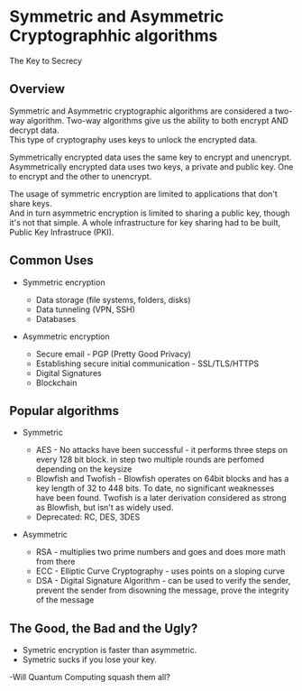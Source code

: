 # Symmetric and Asymmetric Cryptographhic algorithms  
The Key to Secrecy

## Overview
Symmetric and Asymmetric cryptographic algorithms are considered a two-way algorithm. Two-way algorithms give us the ability to both encrypt AND decrypt data.   
This type of cryptography uses keys to unlock the encrypted data.

Symmetrically encrypted data uses the same key to encrypt and unencrypt.  
Asymmetrically encrypted data uses two keys, a private and public key. One to encrypt and the other to unencrypt.

The usage of symmetric encryption are limited to applications that don't share keys.  
And in turn asymmetric encryption is limited to sharing a public key, though it's not that simple. A whole infrastructure for key sharing had to be built, Public Key Infrastruce (PKI).   


## Common Uses
 - Symmetric encryption
    - Data storage (file systems, folders, disks)
	- Data tunneling (VPN, SSH)	
	- Databases

 - Asymmetric encryption
    - Secure email - PGP (Pretty Good Privacy)
	- Establishing secure initial communication -  SSL/TLS/HTTPS
	- Digital Signatures
	- Blockchain

## Popular algorithms
 - Symmetric
    - AES - No attacks have been successful - it performs three steps on every 128 bit block.  in step two multiple rounds are perfomed depending on the keysize
	- Blowfish and Twofish - Blowfish operates on 64bit blocks and has a key length of 32 to 448 bits.  To date, no significant weaknesses have been found.  Twofish is a later derivation considered as strong as Blowfish, but isn't as widely used.
	- Deprecated: RC, DES, 3DES
 
 - Asymmetric
    - RSA - multiplies two prime numbers and goes and does more math from there
    - ECC - Elliptic Curve Cryptography - uses points on a sloping curve 
    - DSA - Digital Signature Algorithm - can be used to verify the sender, prevent the sender from disowning the message, prove the integrity of the message
	
	
## The Good, the Bad and the Ugly?

  - Symetric encryption is faster than asymmetric.
  - Symetric sucks if you lose your key.

  -Will Quantum Computing squash them all?